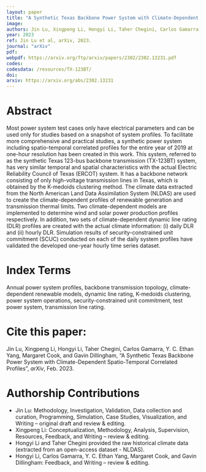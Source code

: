 ```yaml
---
layout: paper
title: "A Synthetic Texas Backbone Power System with Climate-Dependent Spatio-Temporal Correlated Profiles"
image: 
authors: Jin Lu, Xingpeng Li, Hongyi Li, Taher Chegini, Carlos Gamarra, Y. C. Ethan Yang, Margaret Cook, and Gavin Dillingham.
year: 2023
ref: Jin Lu et al, arXiv, 2023. 
journal: "arXiv"
pdf: 
webpdf: https://arxiv.org/ftp/arxiv/papers/2302/2302.13231.pdf
codes: 
codesdata: /resources/TX-123BT/
doi: 
arxiv: https://arxiv.org/abs/2302.13231
---
```


# Abstract
Most power system test cases only have electrical parameters and can be used only for studies based on a snapshot of system profiles. To facilitate more comprehensive and practical studies, a synthetic power system including spatio-temporal correlated profiles for the entire year of 2019 at one-hour resolution has been created in this work. This system, referred to as the synthetic Texas 123-bus backbone transmission (TX-123BT) system, has very similar temporal and spatial characteristics with the actual Electric Reliability Council of Texas (ERCOT) system. It has a backbone network consisting of only high-voltage transmission lines in Texas, which is obtained by the K-medoids clustering method. The climate data extracted from the North American Land Data Assimilation System (NLDAS) are used to create the climate-dependent profiles of renewable generation and transmission thermal limits. Two climate-dependent models are implemented to determine wind and solar power production profiles respectively. In addition, two sets of climate-dependent dynamic line rating (DLR) profiles are created with the actual climate information: (i) daily DLR and (ii) hourly DLR. Simulation results of security-constrained unit commitment (SCUC) conducted on each of the daily system profiles have validated the developed one-year hourly time series dataset.

# Index Terms
Annual power system profiles, backbone transmission topology, climate-dependent renewable models, dynamic line rating, K-medoids clustering, power system operations, security-constrained unit commitment, test power system, transmission line rating.

# Cite this paper:
Jin Lu, Xingpeng Li, Hongyi Li, Taher Chegini, Carlos Gamarra, Y. C. Ethan Yang, Margaret Cook, and Gavin Dillingham, “A Synthetic Texas Backbone Power System with Climate-Dependent Spatio-Temporal Correlated Profiles”, *arXiv*, Feb. 2023.

# Authorship Contributions
* Jin Lu: Methodology, Investigation, Validation, Data collection and curation, Programming, Simulation, Case Studies, Visualization, and Writing – original draft and review & editing. 
* Xingpeng Li: Conceptualization, Methodology, Analysis, Supervision, Resources, Feedback, and Writing – review & editing.
* Hongyi Li and Taher Chegini provided the raw historical climate data (extracted from an open-access dataset - NLDAS).
* Hongyi Li, Carlos Gamarra, Y. C. Ethan Yang, Margaret Cook, and Gavin Dillingham: Feedback, and Writing – review & editing. 




